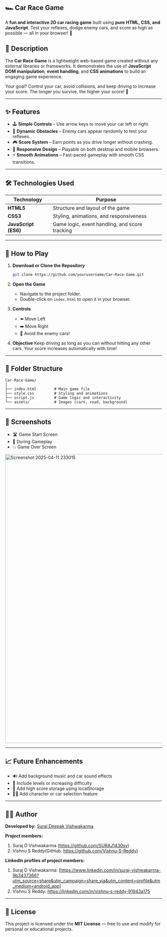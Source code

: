 ## 🏎️ Car Race Game

A **fun and interactive 2D car racing game** built using **pure HTML, CSS, and JavaScript**.
Test your reflexes, dodge enemy cars, and score as high as possible — all in your browser! 🚦

## 📜 Description

The **Car Race Game** is a lightweight web-based game created without any external libraries or frameworks.
It demonstrates the use of **JavaScript DOM manipulation**, **event handling**, and **CSS animations** to build an engaging game experience.

Your goal?
Control your car, avoid collisions, and keep driving to increase your score. The longer you survive, the higher your score! 🏁

---

## ✨ Features

* 🕹️ **Simple Controls** – Use arrow keys to move your car left or right.
* 🚗 **Dynamic Obstacles** – Enemy cars appear randomly to test your reflexes.
* 🎮 **Score System** – Earn points as you drive longer without crashing.
* 📱 **Responsive Design** – Playable on both desktop and mobile browsers.
* ⚡ **Smooth Animations** – Fast-paced gameplay with smooth CSS transitions.

---

## 🛠️ Technologies Used

| Technology           | Purpose                                        |
| -------------------- | ---------------------------------------------- |
| **HTML5**            | Structure and layout of the game               |
| **CSS3**             | Styling, animations, and responsiveness        |
| **JavaScript (ES6)** | Game logic, event handling, and score tracking |

---

## 🚀 How to Play

1. **Download or Clone the Repository**

   ```bash
   git clone https://github.com/yourusername/Car-Race-Game.git
   ```

2. **Open the Game**

   * Navigate to the project folder.
   * Double-click on `index.html` to open it in your browser.

3. **Controls**

   * ⬅️ Move Left
   * ➡️ Move Right
   * 🛑 Avoid the enemy cars!

4. **Objective**
   Keep driving as long as you can without hitting any other cars.
   Your score increases automatically with time!

---

## 📂 Folder Structure

```
Car-Race-Game/
│
├── index.html        # Main game file
├── style.css         # Styling and animations
├── script.js         # Game logic and interactivity
└── assets/           # Images (cars, road, background)
```

---

## 📸 Screenshots

* 🛣️ Game Start Screen
* 🚗 During Gameplay
* 💥 Game Over Screen
<img width="1917" height="927" alt="Screenshot 2025-04-11 233015" src="https://github.com/user-attachments/assets/c5524493-29ab-410e-a4f6-925331fdac7b" />

---

## 📈 Future Enhancements

* 🔊 Add background music and car sound effects
* 🚦 Include levels or increasing difficulty
* 🧠 Add high score storage using localStorage
* 🧍‍♂️ Add character or car selection feature

---

## 🧑‍💻 Author

**Developed by:** [Suraj Deepak Vishwakarma](https://github.com/SURAJ1430sv)

**Project members:**
1) Suraj D Vishwakarma (https://github.com/SURAJ1430sv)
2) Vishnu S Reddy(GitHub: https://github.com/Vishnu-S-Reddy)

**LinkedIn profiles of project members:**
1) Suraj D Vishwakarma: [https://www.linkedin.com/in/suraj-vishwakarma-9b3437366?utm_source=share&utm_campaign=share_via&utm_content=profile&utm_medium=android_app]
2) Vishnu S Reddy: https://linkedin.com/in/vishnu-s-reddy-91943a175
---

## 📄 License

This project is licensed under the **MIT License** — free to use and modify for personal or educational projects.
